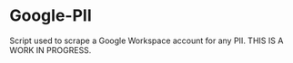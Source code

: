 # Google-PII

Script used to scrape a Google Workspace account for any PII. THIS IS A WORK IN PROGRESS.
